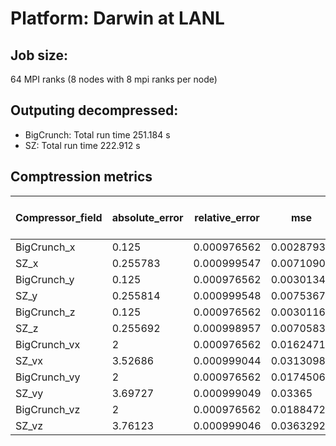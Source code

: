 # Platform: Darwin at LANL

## Job size:
 64 MPI ranks (8 nodes with 8 mpi ranks per node)

## Outputing decompressed:
 * BigCrunch: Total run time 251.184 s
 * SZ:        Total run time 222.912 s 

## Comptression metrics
| Compressor_field |  absolute_error |  relative_error |  mse        |  Max Compression Throughput |  Max DeCompression Throughput |  Min Compression Throughput |  Min DeCompression Throughput |  Compression Ratio | 
|------------------|-----------------|-----------------|-------------|-----------------------------|-------------------------------|-----------------------------|-------------------------------|--------------------| 
| BigCrunch_x      |  0.125          |  0.000976562    |  0.00287934 |  14.786                     |  117.611                      |  9.68785                    |  52.416                       |  13.553            |
| SZ_x             |  0.255783       |  0.000999547    |  0.00710903 |  50.2962                    |  112.736                      |  37.4287                    |  53.1926                      |  16.5391           |  
| BigCrunch_y      |  0.125          |  0.000976562    |  0.00301344 |  14.4318                    |  103.803                      |  10.2699                    |  46.2856                      |  13.0411           | 
| SZ_y             |  0.255814       |  0.000999548    |  0.0075367  |  49.9475                    |  109.709                      |  33.9866                    |  49.4052                      |  15.3533           | 
| BigCrunch_z      |  0.125          |  0.000976562    |  0.00301163 |  9.78527                    |  85.9057                      |  8.52105                    |  49.3865                      |  11.1931           | 
| SZ_z             |  0.255692       |  0.000998957    |  0.00705831 |  47.397                     |  88.3291                      |  36.0938                    |  73.9745                      |  13.2241           | 
| BigCrunch_vx     |  2              |  0.000976562    |  0.0162471  |  11.2349                    |  50.1134                      |  8.82869                    |  28.706                       |  2.70519           | 
| SZ_vx            |  3.52686        |  0.000999044    |  0.0313098  |  42.1682                    |  28.6738                      |  34.888                     |  25.829                       |  2.89944           | 
| BigCrunch_vy     |  2              |  0.000976562    |  0.0174506  |  11.2901                    |  48.2419                      |  8.78459                    |  28.162                       |  2.72096           | 
| SZ_vy            |  3.69727        |  0.000999049    |  0.03365    |  42.0925                    |  28.1931                      |  34.57                      |  25.7233                      |  2.91714           | 
| BigCrunch_vz     |  2              |  0.000976562    |  0.0188472  |  11.0076                    |  46.9743                      |  8.70787                    |  30.515                       |  2.72669           | 
| SZ_vz            |  3.76123        |  0.000999046    |  0.0363292  |  42.2357                    |  28.4567                      |  32.8614                    |  25.921                       |  2.92593           | 
